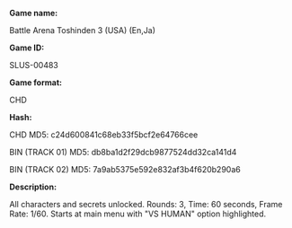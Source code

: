 **Game name:**

Battle Arena Toshinden 3 (USA) (En,Ja)

**Game ID:**

SLUS-00483

**Game format:**

CHD

**Hash:**

CHD MD5: c24d600841c68eb33f5bcf2e64766cee

BIN (TRACK 01) MD5: db8ba1d2f29dcb9877524dd32ca141d4

BIN (TRACK 02) MD5: 7a9ab5375e592e832af3b4f620b290a6

**Description:**

All characters and secrets unlocked. Rounds: 3, Time: 60 seconds, Frame Rate: 1/60. Starts at main menu with "VS HUMAN" option highlighted.
